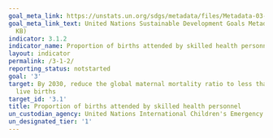```yaml
---
goal_meta_link: https://unstats.un.org/sdgs/metadata/files/Metadata-03-01-02.pdf
goal_meta_link_text: United Nations Sustainable Development Goals Metadata (PDF 374
  KB)
indicator: 3.1.2
indicator_name: Proportion of births attended by skilled health personnel
layout: indicator
permalink: /3-1-2/
reporting_status: notstarted
goal: '3'
target: By 2030, reduce the global maternal mortality ratio to less than 70 per 100,000
  live births
target_id: '3.1'
title: Proportion of births attended by skilled health personnel
un_custodian_agency: United Nations International Children's Emergency Fund (UNICEF)
un_designated_tier: '1'
---
```

